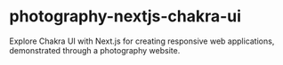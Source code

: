 # photography-nextjs-chakra-ui
Explore Chakra UI with Next.js for creating responsive web applications, demonstrated through a photography website.
